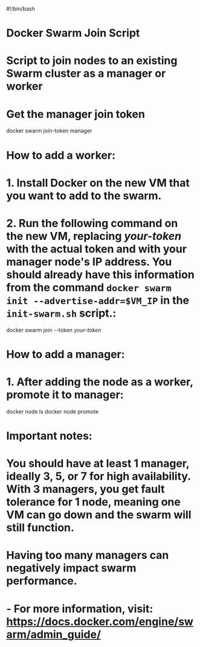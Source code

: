#!/bin/bash
# Docker Swarm Join Script
# Script to join nodes to an existing Swarm cluster as a manager or worker

# Get the manager join token
docker swarm join-token manager

# How to add a worker:
# 1. Install Docker on the new VM that you want to add to the swarm.
# 2. Run the following command on the new VM, replacing *your-token* with the actual token and <manager-ip> with your manager node's IP address. You should already have this information from the command `docker swarm init --advertise-addr=$VM_IP` in the `init-swarm.sh` script.:

docker swarm join --token *your-token*

# How to add a manager:
# 1. After adding the node as a worker, promote it to manager:

docker node ls
docker node promote <worker-node-id>

# Important notes:
# You should have at least 1 manager, ideally 3, 5, or 7 for high availability. With 3 managers, you get fault tolerance for 1 node, meaning one VM can go down and the swarm will still function. 
# Having too many managers can negatively impact swarm performance.
# - For more information, visit: https://docs.docker.com/engine/swarm/admin_guide/
